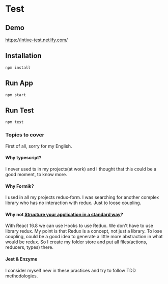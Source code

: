 # Test
## Demo
https://intive-test.netlify.com/

## Installation
```
npm install
```
## Run App

```
npm start
```
## Run Test

```
npm test
```


### Topics to cover
First of all, sorry for my English. 

#### Why typescript?
I never used ts in my projects(at work) and I thought that this could be a good moment, to know more.

#### Why Formik?
I used in all my projects redux-form. I was searching for another complex library who has no interaction with redux. Just to loose coupling.  

#### Why not [Structure your application in a standard way](https://jaysoo.ca/2016/02/28/organizing-redux-application/)?
With React 16.8 we can use Hooks to use Redux. We don't have to use library redux. My point is that Redux is a concept, not just a library. To lose coupling, could be a good idea to generate a little more abstraction in what would be redux.
So I create my folder store and put all files(actions, reducers, types) there.

#### Jest & Enzyme
I consider myself new in these practices and try to follow TDD methodologies. 
